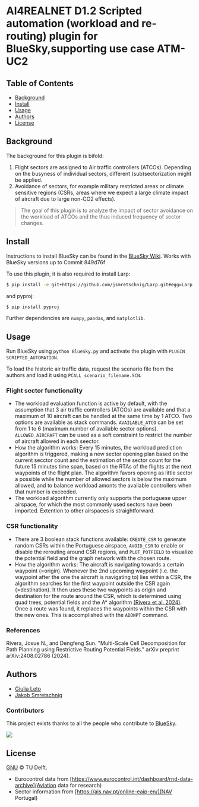 # AI4REALNET D1.2 Scripted automation (workload and re-routing) plugin for BlueSky,supporting use case ATM-UC2

## Table of Contents

- [Background](#background)
- [Install](#install)
- [Usage](#usage)
- [Authors](#authors)
- [License](#license)

## Background

The background for this plugin is bifold:
1. Flight sectors are assigned to Air traffic controllers (ATCOs). Depending on the busyness of individual sectors, different (sub)sectorization might be applied.
2. Avoidance of sectors, for example military restricted areas or climate sensitive regions (CSRs, areas where we expect a large climate impact of aircraft due to large non-CO2 effects).

> The goal of this plugin is to analyze the impact of sector avoidance on the workload of ATCOs and the thus induced frequency of sector changes.

## Install

Instructions to install BlueSky can be found in the [BlueSky Wiki](https://github.com/TUDelft-CNS-ATM/bluesky/wiki/Installation).
Works with BlueSky versions up to Commit 849d76f

To use this plugin, it is also required to install Larp:

```sh
$ pip install -e git+https://github.com/jsmretschnig/Larp.git#egg=Larp
```

and pyproj:
```sh
$ pip install pyproj
```

Further dependencies are `numpy`, `pandas`, and `matplotlib`.

## Usage

Run BlueSky using `python BlueSky.py` and activate the plugin with `PLUGIN SCRIPTED_AUTOMATION`.

To load the historic air traffic data, request the scenario file from the authors and load it using `PCALL scenario_filename.SCN`.

### Flight sector functionality
- The workload evaluation function is active by default, with the assumption that 3 air traffic controllers (ATCOs) are available and that a maximum of 10 aircraft can be handled at the same time by 1 ATCO. Two options are available as stack commands. `AVAILABLE_ATCO` can be set from 1 to 6 (maximum number of available sector options). `ALLOWED_AIRCRAFT` can be used as a soft constraint to restrict the number of aircraft allowed in each seector.
- How the algorithm works: Every 15 minutes, the workload prediction algorithm is triggered, making a new sector opening plan based on the current secctor count and the estimation of the sector count for the future 15 minutes time span, based on the RTAs of the flights at the next waypoints of the flight plan. The algorithm favors opening as little sector a possible while the number of allowed sectors is below the maximum allowed, and to balance workload amonts the available controllers when that number is exceeded.
- The workload algorithm currently only supports the portuguese upper airspace, for which the most commonly used sectors have been imported. Extention to other airspaces is straightforward. 

### CSR functionality
- There are 3 boolean stack functions available: `CREATE_CSR` to generate random CSRs within the Portuguese airspace, `AVOID_CSR` to enable or disable the rerouting around CSR regions, and `PLOT_POTFIELD` to visualize the potential field and the graph network with the chosen route.
- How the algorithm works: The aircraft is navigating towards a certain waypoint (=origin). Whenever the 2nd upcoming waypoint (i.e. the waypoint after the one the aircraft is navigating to) lies within a CSR, the algorithm searches for the first waypoint outside the CSR again (=destination). It then uses these two waypoints as origin and destination for the route around the CSR, which is determined using quad trees, potential fields and the A* algorithm [(Rivera et al. 2024)](#references). Once a route was found, it replaces the waypoints within the CSR with the new ones. This is accomplished with the `ADDWPT` command.

### References
Rivera, Josue N., and Dengfeng Sun. "Multi-Scale Cell Decomposition for Path Planning using Restrictive Routing Potential Fields." arXiv preprint arXiv:2408.02786 (2024).

## Authors

- [Giulia Leto](https://github.com/giulialeto)
- [Jakob Smretschnig](https://github.com/jsmretschnig)

### Contributors

This project exists thanks to all the people who contribute to [BlueSky](https://github.com/TUDelft-CNS-ATM/bluesky).

<a href="https://github.com/TUDelft-CNS-ATM/bluesky/graphs/contributors">
  <img src="https://contrib.rocks/image?repo=TUDelft-CNS-ATM/bluesky" />
</a>

## License

[GNU](LICENSE) © TU Delft.
- Eurocontrol data from [https://www.eurocontrol.int/dashboard/rnd-data-archive](Aviation data for research)
- Sector information from [https://ais.nav.pt/online-eaip-en/](NAV Portugal)
